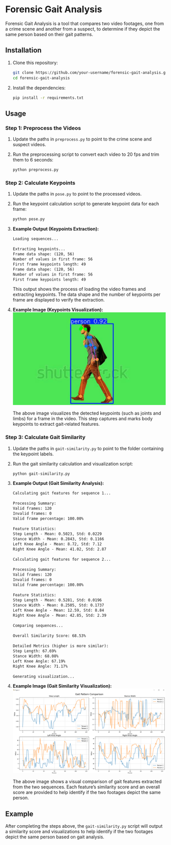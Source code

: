 # Forensic Gait Analysis

Forensic Gait Analysis is a tool that compares two video footages, one from a crime scene and another from a suspect, to determine if they depict the same person based on their gait patterns.

## Installation

1. Clone this repository:

    ```bash
    git clone https://github.com/your-username/forensic-gait-analysis.git
    cd forensic-gait-analysis
    ```

2. Install the dependencies:

    ```bash
    pip install -r requirements.txt
    ```

## Usage

### Step 1: Preprocess the Videos

1. Update the paths in `preprocess.py` to point to the crime scene and suspect videos.
2. Run the preprocessing script to convert each video to 20 fps and trim them to 6 seconds:

    ```bash
    python preprocess.py
    ```

### Step 2: Calculate Keypoints

1. Update the paths in `pose.py` to point to the processed videos.
2. Run the keypoint calculation script to generate keypoint data for each frame:

    ```bash
    python pose.py
    ```

3. **Example Output (Keypoints Extraction):**
    ```
    Loading sequences...

    Extracting keypoints...
    Frame data shape: (120, 56)
    Number of values in first frame: 56
    First frame keypoints length: 49
    Frame data shape: (120, 56)
    Number of values in first frame: 56
    First frame keypoints length: 49
    ```

   This output shows the process of loading the video frames and extracting keypoints. The data shape and the number of keypoints per frame are displayed to verify the extraction.

4. **Example Image (Keypoints Visualization):**
   ![Keypoints Visualization](images/keypoint.png)

   The above image visualizes the detected keypoints (such as joints and limbs) for a frame in the video. This step captures and marks body keypoints to extract gait-related features.

### Step 3: Calculate Gait Similarity

1. Update the paths in `gait-similarity.py` to point to the folder containing the keypoint labels.
2. Run the gait similarity calculation and visualization script:

    ```bash
    python gait-similarity.py
    ```

3. **Example Output (Gait Similarity Analysis):**
    ```
    Calculating gait features for sequence 1...

    Processing Summary:
    Valid frames: 120
    Invalid frames: 0
    Valid frame percentage: 100.00%

    Feature Statistics:
    Step Length - Mean: 0.5023, Std: 0.0229
    Stance Width - Mean: 0.2843, Std: 0.1166
    Left Knee Angle - Mean: 8.72, Std: 7.12
    Right Knee Angle - Mean: 41.02, Std: 2.87

    Calculating gait features for sequence 2...

    Processing Summary:
    Valid frames: 120
    Invalid frames: 0
    Valid frame percentage: 100.00%

    Feature Statistics:
    Step Length - Mean: 0.5281, Std: 0.0196
    Stance Width - Mean: 0.2505, Std: 0.1737
    Left Knee Angle - Mean: 12.59, Std: 8.84
    Right Knee Angle - Mean: 42.85, Std: 2.39

    Comparing sequences...

    Overall Similarity Score: 68.53%

    Detailed Metrics (higher is more similar):
    Step Length: 67.69%
    Stance Width: 68.08%
    Left Knee Angle: 67.19%
    Right Knee Angle: 71.17%

    Generating visualization...
    ```

4. **Example Image (Gait Similarity Visualization):**
   ![Gait Similarity Visualization](images/visualization.png)

   The above image shows a visual comparison of gait features extracted from the two sequences. Each feature’s similarity score and an overall score are provided to help identify if the two footages depict the same person.

## Example

After completing the steps above, the `gait-similarity.py` script will output a similarity score and visualizations to help identify if the two footages depict the same person based on gait analysis.
